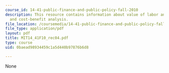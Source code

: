 ```yaml
---
course_id: 14-41-public-finance-and-public-policy-fall-2010
description: This resource contains information about value of labor and leisure hours,
  and cost-benefit analysis.
file_location: /coursemedia/14-41-public-finance-and-public-policy-fall-2010/0baead98934459c1a5d440b97876b6d8_MIT14_41F10_rec04.pdf
file_type: application/pdf
layout: pdf
title: MIT14_41F10_rec04.pdf
type: course
uid: 0baead98934459c1a5d440b97876b6d8

---
```

None